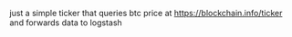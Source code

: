 just a simple ticker that queries btc price at https://blockchain.info/ticker and forwards data to logstash